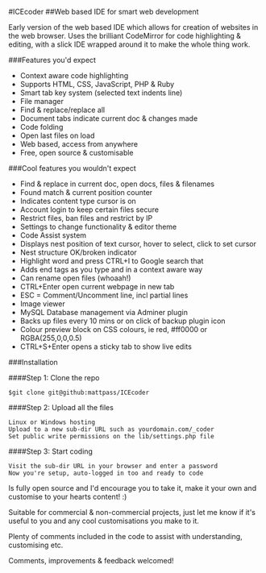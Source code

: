 #ICEcoder
##Web based IDE for smart web development

Early version of the web based IDE which allows for creation of websites in the web browser. Uses the brilliant CodeMirror for code highlighting & editing, with a slick IDE wrapped around it to make the whole thing work.

###Features you'd expect
* Context aware code highlighting
* Supports HTML, CSS, JavaScript, PHP & Ruby
* Smart tab key system (selected text indents line)
* File manager
* Find & replace/replace all
* Document tabs indicate current doc & changes made
* Code folding
* Open last files on load
* Web based, access from anywhere
* Free, open source & customisable

###Cool features you wouldn't expect
* Find & replace in current doc, open docs, files & filenames
* Found match & current position counter
* Indicates content type cursor is on
* Account login to keep certain files secure
* Restrict files, ban files and restrict by IP
* Settings to change functionality & editor theme
* Code Assist system
* Displays nest position of text cursor, hover to select, click to set cursor
* Nest structure OK/broken indicator
* Highlight word and press CTRL+I to Google search that
* Adds end tags as you type and in a context aware way
* Can rename open files (whoaah!)
* CTRL+Enter open current webpage in new tab
* ESC = Comment/Uncomment line, incl partial lines
* Image viewer
* MySQL Database management via Adminer plugin
* Backs up files every 10 mins or on click of backup plugin icon
* Colour preview block on CSS colours, ie red, #ff0000 or  RGBA(255,0,0,0.5)
* CTRL+S+Enter opens a sticky tab to show live edits

###Installation

####Step 1: Clone the repo

```
$git clone git@github:mattpass/ICEcoder
```

####Step 2: Upload all the files
```
Linux or Windows hosting
Upload to a new sub-dir URL such as yourdomain.com/_coder
Set public write permissions on the lib/settings.php file
```

####Step 3: Start coding
```
Visit the sub-dir URL in your browser and enter a password
Now you're setup, auto-logged in too and ready to code
```

Is fully open source and I'd encourage you to take it, make it your own and customise to your hearts content! :)

Suitable for commercial & non-commercial projects, just let me know if it's useful to you and any cool customisations you make to it.

Plenty of comments included in the code to assist with understanding, customising etc.

Comments, improvements & feedback welcomed!